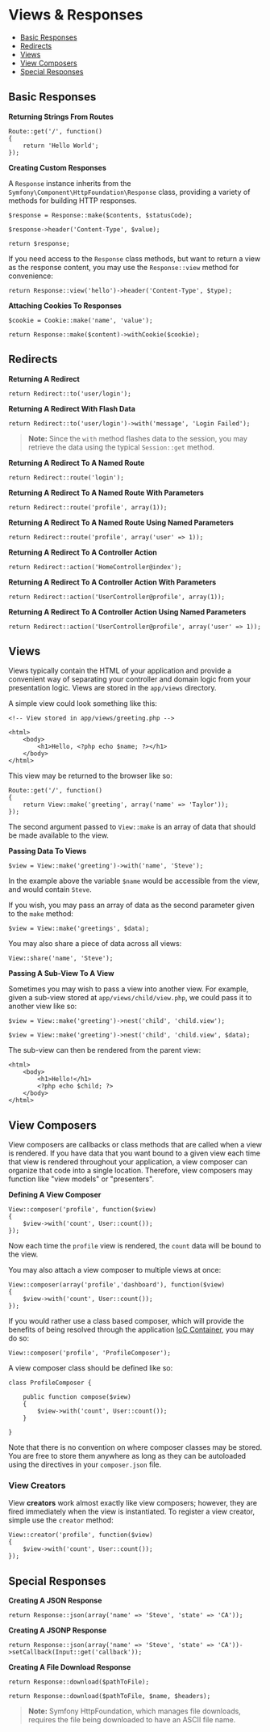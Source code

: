 # Views & Responses

- [Basic Responses](#basic-responses)
- [Redirects](#redirects)
- [Views](#views)
- [View Composers](#view-composers)
- [Special Responses](#special-responses)

<a name="basic-responses"></a>
## Basic Responses

**Returning Strings From Routes**

	Route::get('/', function()
	{
		return 'Hello World';
	});

**Creating Custom Responses**

A `Response` instance inherits from the `Symfony\Component\HttpFoundation\Response` class, providing a variety of methods for building HTTP responses.

	$response = Response::make($contents, $statusCode);

	$response->header('Content-Type', $value);

	return $response;

If you need access to the `Response` class methods, but want to return a view as the response content, you may use the `Response::view` method for convenience:

	return Response::view('hello')->header('Content-Type', $type);

**Attaching Cookies To Responses**

	$cookie = Cookie::make('name', 'value');

	return Response::make($content)->withCookie($cookie);

<a name="redirects"></a>
## Redirects

**Returning A Redirect**

	return Redirect::to('user/login');

**Returning A Redirect With Flash Data**

	return Redirect::to('user/login')->with('message', 'Login Failed');

> **Note:** Since the `with` method flashes data to the session, you may retrieve the data using the typical `Session::get` method.

**Returning A Redirect To A Named Route**

	return Redirect::route('login');

**Returning A Redirect To A Named Route With Parameters**

	return Redirect::route('profile', array(1));

**Returning A Redirect To A Named Route Using Named Parameters**

	return Redirect::route('profile', array('user' => 1));

**Returning A Redirect To A Controller Action**

	return Redirect::action('HomeController@index');

**Returning A Redirect To A Controller Action With Parameters**

	return Redirect::action('UserController@profile', array(1));

**Returning A Redirect To A Controller Action Using Named Parameters**

	return Redirect::action('UserController@profile', array('user' => 1));

<a name="views"></a>
## Views

Views typically contain the HTML of your application and provide a convenient way of separating your controller and domain logic from your presentation logic. Views are stored in the `app/views` directory.

A simple view could look something like this:

	<!-- View stored in app/views/greeting.php -->

	<html>
		<body>
			<h1>Hello, <?php echo $name; ?></h1>
		</body>
	</html>

This view may be returned to the browser like so:

	Route::get('/', function()
	{
		return View::make('greeting', array('name' => 'Taylor'));
	});

The second argument passed to `View::make` is an array of data that should be made available to the view.

**Passing Data To Views**

	$view = View::make('greeting')->with('name', 'Steve');

In the example above the variable `$name` would be accessible from the view, and would contain `Steve`.

If you wish, you may pass an array of data as the second parameter given to the `make` method:

	$view = View::make('greetings', $data);

You may also share a piece of data across all views:

	View::share('name', 'Steve');

**Passing A Sub-View To A View**

Sometimes you may wish to pass a view into another view. For example, given a sub-view stored at `app/views/child/view.php`, we could pass it to another view like so:

	$view = View::make('greeting')->nest('child', 'child.view');

	$view = View::make('greeting')->nest('child', 'child.view', $data);

The sub-view can then be rendered from the parent view:

	<html>
		<body>
			<h1>Hello!</h1>
			<?php echo $child; ?>
		</body>
	</html>

<a name="view-composers"></a>
## View Composers

View composers are callbacks or class methods that are called when a view is rendered. If you have data that you want bound to a given view each time that view is rendered throughout your application, a view composer can organize that code into a single location. Therefore, view composers may function like "view models" or "presenters".

**Defining A View Composer**

	View::composer('profile', function($view)
	{
		$view->with('count', User::count());
	});

Now each time the `profile` view is rendered, the `count` data will be bound to the view.

You may also attach a view composer to multiple views at once:

    View::composer(array('profile','dashboard'), function($view)
    {
        $view->with('count', User::count());
    });

If you would rather use a class based composer, which will provide the benefits of being resolved through the application [IoC Container](/docs/ioc), you may do so:

	View::composer('profile', 'ProfileComposer');

A view composer class should be defined like so:

	class ProfileComposer {

		public function compose($view)
		{
			$view->with('count', User::count());
		}

	}

Note that there is no convention on where composer classes may be stored. You are free to store them anywhere as long as they can be autoloaded using the directives in your `composer.json` file.

### View Creators

View **creators** work almost exactly like view composers; however, they are fired immediately when the view is instantiated. To register a view creator, simple use the `creator` method:

	View::creator('profile', function($view)
	{
		$view->with('count', User::count());
	});

<a name="special-responses"></a>
## Special Responses

**Creating A JSON Response**

	return Response::json(array('name' => 'Steve', 'state' => 'CA'));

**Creating A JSONP Response**

	return Response::json(array('name' => 'Steve', 'state' => 'CA'))->setCallback(Input::get('callback'));

**Creating A File Download Response**

	return Response::download($pathToFile);

	return Response::download($pathToFile, $name, $headers);

> **Note:** Symfony HttpFoundation, which manages file downloads, requires the file being downloaded to have an ASCII file name.